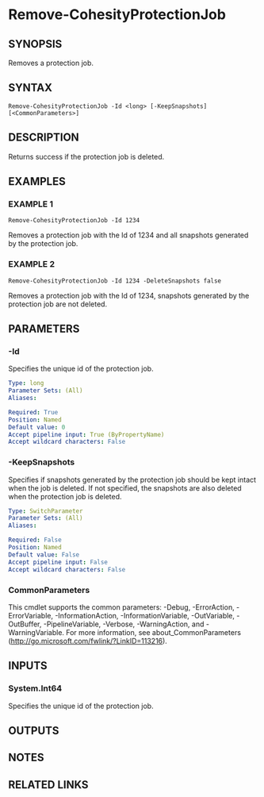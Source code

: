 # Remove-CohesityProtectionJob

## SYNOPSIS
Removes a protection job.

## SYNTAX

```
Remove-CohesityProtectionJob -Id <long> [-KeepSnapshots] [<CommonParameters>]
```

## DESCRIPTION
Returns success if the protection job is deleted.

## EXAMPLES

### EXAMPLE 1
```
Remove-CohesityProtectionJob -Id 1234
```

Removes a protection job with the Id of 1234 and all snapshots generated by the protection job.

### EXAMPLE 2
```
Remove-CohesityProtectionJob -Id 1234 -DeleteSnapshots false
```

Removes a protection job with the Id of 1234, snapshots generated by the protection job are not deleted.

## PARAMETERS

### -Id
Specifies the unique id of the protection job.

```yaml
Type: long
Parameter Sets: (All)
Aliases:

Required: True
Position: Named
Default value: 0
Accept pipeline input: True (ByPropertyName)
Accept wildcard characters: False
```

### -KeepSnapshots
Specifies if snapshots generated by the protection job should be kept intact when the job is deleted.
If not specified, the snapshots are also deleted when the protection job is deleted.

```yaml
Type: SwitchParameter
Parameter Sets: (All)
Aliases:

Required: False
Position: Named
Default value: False
Accept pipeline input: False
Accept wildcard characters: False
```

### CommonParameters
This cmdlet supports the common parameters: -Debug, -ErrorAction, -ErrorVariable, -InformationAction, -InformationVariable, -OutVariable, -OutBuffer, -PipelineVariable, -Verbose, -WarningAction, and -WarningVariable.
For more information, see about_CommonParameters (http://go.microsoft.com/fwlink/?LinkID=113216).

## INPUTS

### System.Int64
Specifies the unique id of the protection job.

## OUTPUTS

## NOTES

## RELATED LINKS
